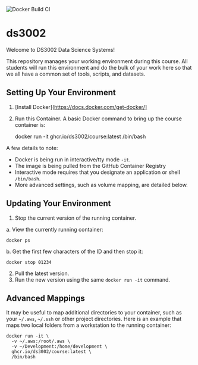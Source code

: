 ![Docker Build CI](https://github.com/ds3002/course/workflows/Docker%20Build%20CI/badge.svg)

# ds3002

Welcome to DS3002 Data Science Systems!

This repository manages your working environment during this course. All students
will run this environment and do the bulk of your work here so that we all have a
common set of tools, scripts, and datasets.

## Setting Up Your Environment

1. [Install Docker](https://docs.docker.com/get-docker/]
2. Run this Container. A basic Docker command to bring up the course container is:

    docker run -it ghcr.io/ds3002/course:latest /bin/bash

A few details to note:
- Docker is being run in interactive/tty mode `-it`.
- The image is being pulled from the GitHub Container Registry
- Interactive mode requires that you designate an application or shell `/bin/bash`.
- More advanced settings, such as volume mapping, are detailed below.

## Updating Your Environment

1. Stop the current version of the running container.

  a. View the currently running container:

    docker ps

  b. Get the first few characters of the ID and then stop it:

    docker stop 01234

2. Pull the latest version.
3. Run the new version using the same `docker run -it` command.

## Advanced Mappings

It may be useful to map additional directories to your container, 
such as your `~/.aws`, `~/.ssh` or other project directories. 
Here is an example that maps two local folders from a workstation 
to the running container:

    docker run -it \
      -v ~/.aws:/root/.aws \
      -v ~/Development:/home/development \
      ghcr.io/ds3002/course:latest \
      /bin/bash
